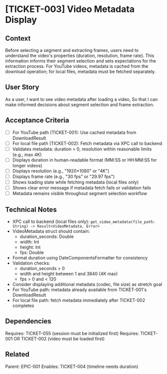 # [TICKET-003] Video Metadata Display

## Context
Before selecting a segment and extracting frames, users need to understand the video's properties (duration, resolution, frame rate). This information informs their segment selection and sets expectations for the extraction process. For YouTube videos, metadata is cached from the download operation; for local files, metadata must be fetched separately.

## User Story
As a user,
I want to see video metadata after loading a video,
So that I can make informed decisions about segment selection and frame extraction.

## Acceptance Criteria
- [ ] For YouTube path (TICKET-001): Use cached metadata from DownloadResult
- [ ] For local file path (TICKET-002): Fetch metadata via XPC call to backend
- [ ] Validates metadata: duration > 0, resolution within reasonable limits (e.g., max 4K)
- [ ] Displays duration in human-readable format (MM:SS or HH:MM:SS for longer videos)
- [ ] Displays resolution (e.g., "1920×1080" or "4K")
- [ ] Displays frame rate (e.g., "30 fps" or "29.97 fps")
- [ ] Shows loading state while fetching metadata (local files only)
- [ ] Shows clear error message if metadata fetch fails or validation fails
- [ ] Metadata remains visible throughout segment selection workflow

## Technical Notes
- XPC call to backend (local files only): `get_video_metadata(file_path: String) -> Result<VideoMetadata, Error>`
- VideoMetadata struct should contain:
  - duration_seconds: Double
  - width: Int
  - height: Int
  - fps: Double
- Format duration using DateComponentsFormatter for consistency
- Validation checks:
  - duration_seconds > 0
  - width and height between 1 and 3840 (4K max)
  - fps > 0 and < 120
- Consider displaying additional metadata (codec, file size) as stretch goal
- For YouTube path: metadata already available from TICKET-001's DownloadResult
- For local file path: fetch metadata immediately after TICKET-002 completes

## Dependencies
Requires: TICKET-055 (session must be initialized first)
Requires: TICKET-001 OR TICKET-002 (video must be loaded first)

## Related
Parent: EPIC-001
Enables: TICKET-004 (timeline needs duration)
